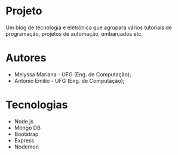 # Projeto
Um blog de tecnologia e eletrônica que agrupará vários tutoriais de programação, projetos de automação, embarcados etc.

# Autores
* Melyssa Mariana - UFG (Eng. de Computação);
* Antonio Emilio - UFG (Eng. de Computação);

# Tecnologias
* Node.js
* Mongo DB
* Bootstrap
* Express
* Nodemon
